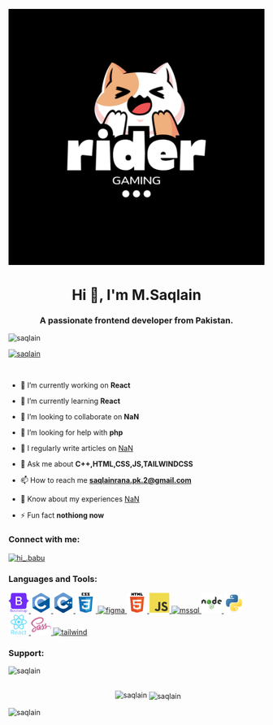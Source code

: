 ![logo](https://github.com/M-Saqlain-r/M-Saqlain-r/blob/main/Untitled%20design%20(2).png)
<h1 align="center">Hi 👋, I'm M.Saqlain</h1>
<h3 align="center">A passionate frontend developer from Pakistan.</h3>

<p align="left"> <img src="https://komarev.com/ghpvc/?username=saqlain&label=Profile%20views&color=0e75b6&style=flat" alt="saqlain" /> </p>

<p align="left"> <a href="https://github.com/ryo-ma/github-profile-trophy"><img src="https://github-profile-trophy.vercel.app/?username=saqlain" alt="saqlain" /></a> </p>

<p align="left"> <a href="https://twitter.com/" target="blank"><img src="https://img.shields.io/twitter/follow/?logo=twitter&style=for-the-badge" alt="" /></a> </p>

- 🔭 I’m currently working on **React**

- 🌱 I’m currently learning **React**

- 👯 I’m looking to collaborate on **NaN**

- 🤝 I’m looking for help with **php**

- 📝 I regularly write articles on [NaN](NaN)

- 💬 Ask me about **C++,HTML,CSS,JS,TAILWINDCSS**

- 📫 How to reach me **saqlainrana.pk.2@gmail.com**

- 📄 Know about my experiences [NaN](NaN)

- ⚡ Fun fact **nothiong now**

<h3 align="left">Connect with me:</h3>
<p align="left">
<a href="https://instagram.com/hi_.babu" target="blank"><img align="center" src="https://raw.githubusercontent.com/rahuldkjain/github-profile-readme-generator/master/src/images/icons/Social/instagram.svg" alt="hi_.babu" height="30" width="40" /></a>
</p>

<h3 align="left">Languages and Tools:</h3>
<p align="left"> <a href="https://getbootstrap.com" target="_blank" rel="noreferrer"> <img src="https://raw.githubusercontent.com/devicons/devicon/master/icons/bootstrap/bootstrap-plain-wordmark.svg" alt="bootstrap" width="40" height="40"/> </a> <a href="https://www.cprogramming.com/" target="_blank" rel="noreferrer"> <img src="https://raw.githubusercontent.com/devicons/devicon/master/icons/c/c-original.svg" alt="c" width="40" height="40"/> </a> <a href="https://www.w3schools.com/cpp/" target="_blank" rel="noreferrer"> <img src="https://raw.githubusercontent.com/devicons/devicon/master/icons/cplusplus/cplusplus-original.svg" alt="cplusplus" width="40" height="40"/> </a> <a href="https://www.w3schools.com/css/" target="_blank" rel="noreferrer"> <img src="https://raw.githubusercontent.com/devicons/devicon/master/icons/css3/css3-original-wordmark.svg" alt="css3" width="40" height="40"/> </a> <a href="https://www.figma.com/" target="_blank" rel="noreferrer"> <img src="https://www.vectorlogo.zone/logos/figma/figma-icon.svg" alt="figma" width="40" height="40"/> </a> <a href="https://www.w3.org/html/" target="_blank" rel="noreferrer"> <img src="https://raw.githubusercontent.com/devicons/devicon/master/icons/html5/html5-original-wordmark.svg" alt="html5" width="40" height="40"/> </a> <a href="https://developer.mozilla.org/en-US/docs/Web/JavaScript" target="_blank" rel="noreferrer"> <img src="https://raw.githubusercontent.com/devicons/devicon/master/icons/javascript/javascript-original.svg" alt="javascript" width="40" height="40"/> </a> <a href="https://www.microsoft.com/en-us/sql-server" target="_blank" rel="noreferrer"> <img src="https://www.svgrepo.com/show/303229/microsoft-sql-server-logo.svg" alt="mssql" width="40" height="40"/> </a> <a href="https://nodejs.org" target="_blank" rel="noreferrer"> <img src="https://raw.githubusercontent.com/devicons/devicon/master/icons/nodejs/nodejs-original-wordmark.svg" alt="nodejs" width="40" height="40"/> </a> <a href="https://www.python.org" target="_blank" rel="noreferrer"> <img src="https://raw.githubusercontent.com/devicons/devicon/master/icons/python/python-original.svg" alt="python" width="40" height="40"/> </a> <a href="https://reactjs.org/" target="_blank" rel="noreferrer"> <img src="https://raw.githubusercontent.com/devicons/devicon/master/icons/react/react-original-wordmark.svg" alt="react" width="40" height="40"/> </a> <a href="https://sass-lang.com" target="_blank" rel="noreferrer"> <img src="https://raw.githubusercontent.com/devicons/devicon/master/icons/sass/sass-original.svg" alt="sass" width="40" height="40"/> </a> <a href="https://tailwindcss.com/" target="_blank" rel="noreferrer"> <img src="https://www.vectorlogo.zone/logos/tailwindcss/tailwindcss-icon.svg" alt="tailwind" width="40" height="40"/> </a> </p>

<h3 align="left">Support:</h3>
<p><a href="https://www.buymeacoffee.com/saqlain"> <img align="left" src="https://cdn.buymeacoffee.com/buttons/v2/default-yellow.png" height="50" width="210" alt="saqlain" /></a></p><br><br>

<p><img align="left" src="https://github-readme-stats.vercel.app/api/top-langs?username=saqlain&show_icons=true&locale=en&layout=compact" alt="saqlain" /></p>

<p>&nbsp;<img align="center" src="https://github-readme-stats.vercel.app/api?username=saqlain&show_icons=true&locale=en" alt="saqlain" /></p>

<p><img align="center" src="https://github-readme-streak-stats.herokuapp.com/?user=saqlain&" alt="saqlain" /></p>
